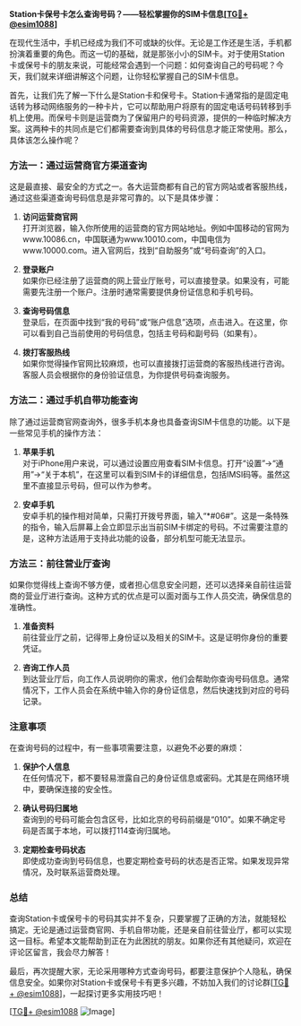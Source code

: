 **Station卡保号卡怎么查询号码？——轻松掌握你的SIM卡信息[[TG💪+ @esim1088](https://t.me/s/esim1088)]**

在现代生活中，手机已经成为我们不可或缺的伙伴。无论是工作还是生活，手机都扮演着重要的角色。而这一切的基础，就是那张小小的SIM卡。对于使用Station卡或保号卡的朋友来说，可能经常会遇到一个问题：如何查询自己的号码呢？今天，我们就来详细讲解这个问题，让你轻松掌握自己的SIM卡信息。

首先，让我们先了解一下什么是Station卡和保号卡。Station卡通常指的是固定电话转为移动网络服务的一种卡片，它可以帮助用户将原有的固定电话号码转移到手机上使用。而保号卡则是运营商为了保留用户的号码资源，提供的一种临时解决方案。这两种卡的共同点是它们都需要查询到具体的号码信息才能正常使用。那么，具体该怎么操作呢？

### **方法一：通过运营商官方渠道查询**

这是最直接、最安全的方式之一。各大运营商都有自己的官方网站或者客服热线，通过这些渠道查询号码信息是非常可靠的。以下是具体步骤：

1. **访问运营商官网**  
   打开浏览器，输入你所使用的运营商的官方网站地址。例如中国移动的官网为www.10086.cn，中国联通为www.10010.com，中国电信为www.10000.com。进入官网后，找到“自助服务”或“号码查询”的入口。

2. **登录账户**  
   如果你已经注册了运营商的网上营业厅账号，可以直接登录。如果没有，可能需要先注册一个账户。注册时通常需要提供身份证信息和手机号码。

3. **查询号码信息**  
   登录后，在页面中找到“我的号码”或“账户信息”选项，点击进入。在这里，你可以看到自己当前使用的号码信息，包括主号码和副号码（如果有）。

4. **拨打客服热线**  
   如果你觉得操作官网比较麻烦，也可以直接拨打运营商的客服热线进行咨询。客服人员会根据你的身份验证信息，为你提供号码查询服务。

### **方法二：通过手机自带功能查询**

除了通过运营商官网查询外，很多手机本身也具备查询SIM卡信息的功能。以下是一些常见手机的操作方法：

1. **苹果手机**  
   对于iPhone用户来说，可以通过设置应用查看SIM卡信息。打开“设置”→“通用”→“关于本机”，在这里可以看到SIM卡的详细信息，包括IMSI码等。虽然这里不直接显示号码，但可以作为参考。

2. **安卓手机**  
   安卓手机的操作相对简单，只需打开拨号界面，输入“*#06#”。这是一条特殊的指令，输入后屏幕上会立即显示出当前SIM卡绑定的号码。不过需要注意的是，这种方法适用于支持此功能的设备，部分机型可能无法显示。

### **方法三：前往营业厅查询**

如果你觉得线上查询不够方便，或者担心信息安全问题，还可以选择亲自前往运营商的营业厅进行查询。这种方式的优点是可以面对面与工作人员交流，确保信息的准确性。

1. **准备资料**  
   前往营业厅之前，记得带上身份证以及相关的SIM卡。这是证明你身份的重要凭证。

2. **咨询工作人员**  
   到达营业厅后，向工作人员说明你的需求，他们会帮助你查询号码信息。通常情况下，工作人员会在系统中输入你的身份证信息，然后快速找到对应的号码记录。

### **注意事项**

在查询号码的过程中，有一些事项需要注意，以避免不必要的麻烦：

1. **保护个人信息**  
   在任何情况下，都不要轻易泄露自己的身份证信息或密码。尤其是在网络环境中，要确保连接的安全性。

2. **确认号码归属地**  
   查询到的号码可能会包含区号，比如北京的号码前缀是“010”。如果不确定号码是否属于本地，可以拨打114查询归属地。

3. **定期检查号码状态**  
   即使成功查询到号码信息，也要定期检查号码的状态是否正常。如果发现异常情况，及时联系运营商处理。

### **总结**

查询Station卡或保号卡的号码其实并不复杂，只要掌握了正确的方法，就能轻松搞定。无论是通过运营商官网、手机自带功能，还是亲自前往营业厅，都可以实现这一目标。希望本文能帮助到正在为此困扰的朋友。如果你还有其他疑问，欢迎在评论区留言，我会尽力解答！

最后，再次提醒大家，无论采用哪种方式查询号码，都要注意保护个人隐私，确保信息安全。如果你对Station卡或保号卡有更多兴趣，不妨加入我们的讨论群[[TG💪+ @esim1088](https://t.me/s/esim1088)]，一起探讨更多实用技巧吧！

[[TG💪+ @esim1088](https://t.me/s/esim1088) ![Image](https://i.postimg.cc/4NQfJmqS/Snipaste-2025-05-13-00-14-12.png)]